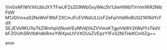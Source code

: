 Vm0xNFlWVXhUblJXYTFwUFZsZG9WbGxyWkc5V1JteHlWbTVrVm1KR2NIbFdW
M1JQVmxaS2NsWnFWbFZXCmJFcEVWa1JLUzFZeFpIVldiRnBUQ21KRldYcFdX
SEJEVkRKU1IyTkZiRmhpVjNoeVEyMVdjVkZVVmxKTgpiVkl6V2tWa1YxTkdV
bFZOUlhSRVltdHdkRmxYWXpsUVVXOUxZVEpzY1FvS2NITnkKCm1iZg==

enm